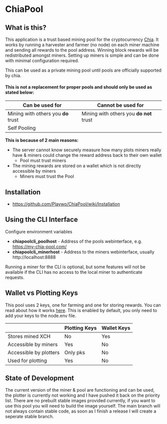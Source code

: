 # ChiaPool
## What is this?
This application is a trust based mining pool for the cryptocurrency [Chia](https://www.chia.net/).
It works by running a harvester and farmer (no node) on each miner machine and sending all rewards to the pool address.
Winning block rewards will be redistributed amongst miners.
Setting up miners is simple and can be done with minimal configuration required.

This can be used as a private mining pool until pools are officially supported by chia.

#### This is not a replacement for proper pools and should only be used as stated below:

| Can be used for                     | Cannot be used for                      |
|-------------------------------------|-----------------------------------------|
| Mining with others you **do** trust | Mining with others you **do not** trust |
| Self Pooling                        |                                         |
           
**This is because of 2 main reasons:**
- The server cannot know securely measure how many plots miners really have & miners could change the reward address back to their own wallet
  - Pool must trust miners
- The mining rewards are stored on a wallet which is not directly accessible by miners
  - Miners must trust the Pool
                 
## Installation
 - https://github.com/Playwo/ChiaPool/wiki/Installation

## Using the CLI Interface
Configure environment variables
  - **chiapoolcli_poolhost** - Address of the pools webinterface, e.g. https://my-chia-pool.com/
  - **chiapoolcli_minerhost** - Address to the miners webinterface, usually http://localhost:8888

Running a miner for the CLI is optional, but some features will not be available if the CLI has no access to the local miner to authenticate requests.



## Wallet vs Plotting Keys
This pool uses 2 keys, one for farming and one for storing rewards. 
You can read about how it works [here](https://github.com/Chia-Network/chia-blockchain/wiki/Chia-Keys-Management).
This is enabled by default, you only need to add your keys to the node.env file.

|                        | Plotting Keys |  Wallet Keys |
|------------------------|---------------|--------------|
| Stores mined XCH       | No            | Yes          |
| Accessible by miners   | Yes           | No           |
| Accessible by plotters | Only pks      | No           |
| Used for plotting      | Yes           | No           |

## State of Development
The current version of the miner & pool are functioning and can be used, the plotter is currently not working and I have pushed it back on the priority list.
There are no prebuilt stable images provided currently, if you want to use this pool you will need to build the image yourself.
The main branch will not always contain stable code, as soon as I finish a release I will create a seperate stable branch.
